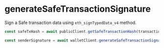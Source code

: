 # generateSafeTransactionSignature

Sign a Safe transaction data using `eth_signTypedData_v4` method.

```ts
const safeTxHash = await publicClient.getSafeTransactionHash(transaction)

const senderSignature = await walletClient.generateSafeTransactionSignature(safeTxHash)
```
